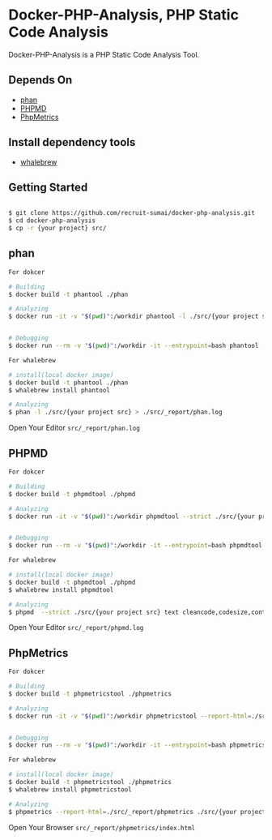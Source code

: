 # Docker-PHP-Analysis, PHP Static Code Analysis

Docker-PHP-Analysis is a PHP Static Code Analysis Tool.

## Depends On

- [phan](https://github.com/etsy/phan)
- [PHPMD](https://github.com/phpmd/phpmd)
- [PhpMetrics](https://github.com/phpmetrics/PhpMetrics)

## Install dependency tools
- [whalebrew](https://github.com/bfirsh/whalebrew)

## Getting Started

```bash

$ git clone https://github.com/recruit-sumai/docker-php-analysis.git
$ cd docker-php-analysis
$ cp -r {your project} src/

```

## phan

```bash
For dokcer

# Building
$ docker build -t phantool ./phan

# Analyzing
$ docker run -it -v "$(pwd)":/workdir phantool -l ./src/{your project src} > ./src/_report/phan.log


# Debugging
$ docker run --rm -v "$(pwd)":/workdir -it --entrypoint=bash phantool
```

```bash
For whalebrew

# install(local docker image)
$ docker build -t phantool ./phan
$ whalebrew install phantool

# Analyzing
$ phan -l ./src/{your project src} > ./src/_report/phan.log
```

Open Your Editor `src/_report/phan.log`

## PHPMD

```bash
For dokcer

# Building
$ docker build -t phpmdtool ./phpmd

# Analyzing
$ docker run -it -v "$(pwd)":/workdir phpmdtool --strict ./src/{your project src} text cleancode,codesize,controversial,design,naming,unusedcode > ./src/_report/phpmd.log


# Debugging
$ docker run --rm -v "$(pwd)":/workdir -it --entrypoint=bash phpmdtool
```

```bash
For whalebrew

# install(local docker image)
$ docker build -t phpmdtool ./phpmd
$ whalebrew install phpmdtool

# Analyzing
$ phpmd  --strict ./src/{your project src} text cleancode,codesize,controversial,design,naming,unusedcode > ./src/_report/phpmd.log
```

Open Your Editor `src/_report/phpmd.log`

## PhpMetrics

```bash
For dokcer

# Building
$ docker build -t phpmetricstool ./phpmetrics

# Analyzing
$ docker run -it -v "$(pwd)":/workdir phpmetricstool --report-html=./src/_report/phpmetrics ./src/{your project src}


# Debugging
$ docker run --rm -v "$(pwd)":/workdir -it --entrypoint=bash phpmetricstool
```

```bash
For whalebrew

# install(local docker image)
$ docker build -t phpmetricstool ./phpmetrics
$ whalebrew install phpmetricstool

# Analyzing
$ phpmetrics --report-html=./src/_report/phpmetrics ./src/{your project src}
```

Open Your Browser `src/_report/phpmetrics/index.html`
